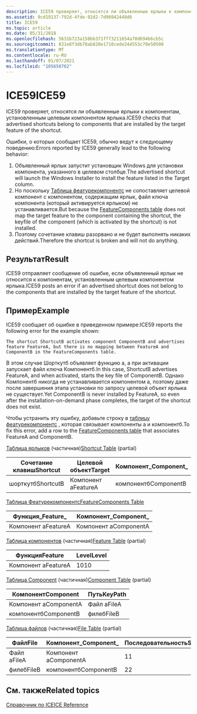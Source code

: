 ```yaml
---
description: ICE59 проверяет, относятся ли объявленные ярлыки к компонентам, установленным целевым компонентом ярлыка.
ms.assetid: 9cd19137-792d-4fde-92d2-7d96942448d6
title: ICE59
ms.topic: article
ms.date: 05/31/2018
ms.openlocfilehash: 5631b723a158bb371fff3211654a70d694b6cb5c
ms.sourcegitcommit: 831e8f3db78ab820e1710cede244553c70e50500
ms.translationtype: MT
ms.contentlocale: ru-RU
ms.lasthandoff: 01/07/2021
ms.locfileid: "105650702"
---
```

# <a name="ice59"></a><span data-ttu-id="335f3-103">ICE59</span><span class="sxs-lookup"><span data-stu-id="335f3-103">ICE59</span></span>

<span data-ttu-id="335f3-104">ICE59 проверяет, относятся ли объявленные ярлыки к компонентам, установленным целевым компонентом ярлыка.</span><span class="sxs-lookup"><span data-stu-id="335f3-104">ICE59 checks that advertised shortcuts belong to components that are installed by the target feature of the shortcut.</span></span>

<span data-ttu-id="335f3-105">Ошибки, о которых сообщает ICE59, обычно ведут к следующему поведению:</span><span class="sxs-lookup"><span data-stu-id="335f3-105">Errors reported by ICE59 generally lead to the following behavior:</span></span>

1.  <span data-ttu-id="335f3-106">Объявленный ярлык запустит установщик Windows для установки компонента, указанного в целевом столбце.</span><span class="sxs-lookup"><span data-stu-id="335f3-106">The advertised shortcut will launch the Windows Installer to install the feature listed in the Target column.</span></span>
2.  <span data-ttu-id="335f3-107">Но поскольку [Таблица феатурекомпонентс](featurecomponents-table.md) не сопоставляет целевой компонент с компонентом, содержащим ярлык, файл ключа компонента (который активируется ярлыком) не устанавливается.</span><span class="sxs-lookup"><span data-stu-id="335f3-107">But because the [FeatureComponents table](featurecomponents-table.md) does not map the target feature to the component containing the shortcut, the keyfile of the component (which is activated by the shortcut) is not installed.</span></span>
3.  <span data-ttu-id="335f3-108">Поэтому сочетание клавиш разорвано и не будет выполнять никаких действий.</span><span class="sxs-lookup"><span data-stu-id="335f3-108">Therefore the shortcut is broken and will not do anything.</span></span>

## <a name="result"></a><span data-ttu-id="335f3-109">Результат</span><span class="sxs-lookup"><span data-stu-id="335f3-109">Result</span></span>

<span data-ttu-id="335f3-110">ICE59 отправляет сообщение об ошибке, если объявленный ярлык не относится к компонентам, установленным целевым компонентом ярлыка.</span><span class="sxs-lookup"><span data-stu-id="335f3-110">ICE59 posts an error if an advertised shortcut does not belong to the components that are installed by the target feature of the shortcut.</span></span>

## <a name="example"></a><span data-ttu-id="335f3-111">Пример</span><span class="sxs-lookup"><span data-stu-id="335f3-111">Example</span></span>

<span data-ttu-id="335f3-112">ICE59 сообщает об ошибке в приведенном примере:</span><span class="sxs-lookup"><span data-stu-id="335f3-112">ICE59 reports the following error for the example shown:</span></span>

``` syntax
The shortcut ShortcutB activates component ComponentB and advertises feature FeatureA, but there is no mapping between FeatureA and ComponentB in the FeatureComponents table.
```

<span data-ttu-id="335f3-113">В этом случае Шорткутб объявляет функцию a, а при активации запускает файл ключа Компонентб.</span><span class="sxs-lookup"><span data-stu-id="335f3-113">In this case, ShortcutB advertises FeatureA, and when activated, starts the key file of ComponentB.</span></span> <span data-ttu-id="335f3-114">Однако Компонентб никогда не устанавливается компонентом a, поэтому даже после завершения этапа установки по запросу целевой объект ярлыка не существует.</span><span class="sxs-lookup"><span data-stu-id="335f3-114">Yet ComponentB is never installed by FeatureA, so even after the installation-on-demand phase completes, the target of the shortcut does not exist.</span></span>

<span data-ttu-id="335f3-115">Чтобы устранить эту ошибку, добавьте строку в [таблицу феатурекомпонентс](featurecomponents-table.md) , которая связывает компоненты a и компонентб.</span><span class="sxs-lookup"><span data-stu-id="335f3-115">To fix this error, add a row to the [FeatureComponents table](featurecomponents-table.md) that associates FeatureA and ComponentB.</span></span>

<span data-ttu-id="335f3-116">[Таблица ярлыков](shortcut-table.md) (частичная)</span><span class="sxs-lookup"><span data-stu-id="335f3-116">[Shortcut Table](shortcut-table.md) (partial)</span></span>



| <span data-ttu-id="335f3-117">Сочетание клавиш</span><span class="sxs-lookup"><span data-stu-id="335f3-117">Shortcut</span></span>  | <span data-ttu-id="335f3-118">Целевой объект</span><span class="sxs-lookup"><span data-stu-id="335f3-118">Target</span></span>   | <span data-ttu-id="335f3-119">Компонент\_</span><span class="sxs-lookup"><span data-stu-id="335f3-119">Component\_</span></span> |
|-----------|----------|-------------|
| <span data-ttu-id="335f3-120">шорткутб</span><span class="sxs-lookup"><span data-stu-id="335f3-120">ShortcutB</span></span> | <span data-ttu-id="335f3-121">Компонент а</span><span class="sxs-lookup"><span data-stu-id="335f3-121">FeatureA</span></span> | <span data-ttu-id="335f3-122">компонентб</span><span class="sxs-lookup"><span data-stu-id="335f3-122">ComponentB</span></span>  |



 

[<span data-ttu-id="335f3-123">Таблица Феатурекомпонентс</span><span class="sxs-lookup"><span data-stu-id="335f3-123">FeatureComponents Table</span></span>](featurecomponents-table.md)



| <span data-ttu-id="335f3-124">Функция\_</span><span class="sxs-lookup"><span data-stu-id="335f3-124">Feature\_</span></span> | <span data-ttu-id="335f3-125">Компонент\_</span><span class="sxs-lookup"><span data-stu-id="335f3-125">Component\_</span></span> |
|-----------|-------------|
| <span data-ttu-id="335f3-126">Компонент а</span><span class="sxs-lookup"><span data-stu-id="335f3-126">FeatureA</span></span>  | <span data-ttu-id="335f3-127">Компонент а</span><span class="sxs-lookup"><span data-stu-id="335f3-127">ComponentA</span></span>  |



 

<span data-ttu-id="335f3-128">[Таблица компонентов](feature-table.md) (частичная)</span><span class="sxs-lookup"><span data-stu-id="335f3-128">[Feature Table](feature-table.md) (partial)</span></span>



| <span data-ttu-id="335f3-129">Функция</span><span class="sxs-lookup"><span data-stu-id="335f3-129">Feature</span></span>  | <span data-ttu-id="335f3-130">Level</span><span class="sxs-lookup"><span data-stu-id="335f3-130">Level</span></span> |
|----------|-------|
| <span data-ttu-id="335f3-131">Компонент а</span><span class="sxs-lookup"><span data-stu-id="335f3-131">FeatureA</span></span> | <span data-ttu-id="335f3-132">10</span><span class="sxs-lookup"><span data-stu-id="335f3-132">10</span></span>    |



 

<span data-ttu-id="335f3-133">[Таблица Component](component-table.md) (частичная)</span><span class="sxs-lookup"><span data-stu-id="335f3-133">[Component Table](component-table.md) (partial)</span></span>



| <span data-ttu-id="335f3-134">Компонент</span><span class="sxs-lookup"><span data-stu-id="335f3-134">Component</span></span>  | <span data-ttu-id="335f3-135">Путь</span><span class="sxs-lookup"><span data-stu-id="335f3-135">KeyPath</span></span> |
|------------|---------|
| <span data-ttu-id="335f3-136">Компонент а</span><span class="sxs-lookup"><span data-stu-id="335f3-136">ComponentA</span></span> | <span data-ttu-id="335f3-137">Файл а</span><span class="sxs-lookup"><span data-stu-id="335f3-137">FileA</span></span>   |
| <span data-ttu-id="335f3-138">компонентб</span><span class="sxs-lookup"><span data-stu-id="335f3-138">ComponentB</span></span> | <span data-ttu-id="335f3-139">филеб</span><span class="sxs-lookup"><span data-stu-id="335f3-139">FileB</span></span>   |



 

<span data-ttu-id="335f3-140">[Таблица файлов](file-table.md) (частичная)</span><span class="sxs-lookup"><span data-stu-id="335f3-140">[File Table](file-table.md) (partial)</span></span>



| <span data-ttu-id="335f3-141">Файл</span><span class="sxs-lookup"><span data-stu-id="335f3-141">File</span></span>  | <span data-ttu-id="335f3-142">Компонент\_</span><span class="sxs-lookup"><span data-stu-id="335f3-142">Component\_</span></span> | <span data-ttu-id="335f3-143">Последовательность</span><span class="sxs-lookup"><span data-stu-id="335f3-143">Sequence</span></span> |
|-------|-------------|----------|
| <span data-ttu-id="335f3-144">Файл а</span><span class="sxs-lookup"><span data-stu-id="335f3-144">FileA</span></span> | <span data-ttu-id="335f3-145">Компонент а</span><span class="sxs-lookup"><span data-stu-id="335f3-145">ComponentA</span></span>  | <span data-ttu-id="335f3-146">1</span><span class="sxs-lookup"><span data-stu-id="335f3-146">1</span></span>        |
| <span data-ttu-id="335f3-147">филеб</span><span class="sxs-lookup"><span data-stu-id="335f3-147">FileB</span></span> | <span data-ttu-id="335f3-148">компонентб</span><span class="sxs-lookup"><span data-stu-id="335f3-148">ComponentB</span></span>  | <span data-ttu-id="335f3-149">2</span><span class="sxs-lookup"><span data-stu-id="335f3-149">2</span></span>        |



 

## <a name="related-topics"></a><span data-ttu-id="335f3-150">См. также</span><span class="sxs-lookup"><span data-stu-id="335f3-150">Related topics</span></span>

<dl> <dt>

[<span data-ttu-id="335f3-151">Справочник по ICE</span><span class="sxs-lookup"><span data-stu-id="335f3-151">ICE Reference</span></span>](ice-reference.md)
</dt> </dl>

 

 



